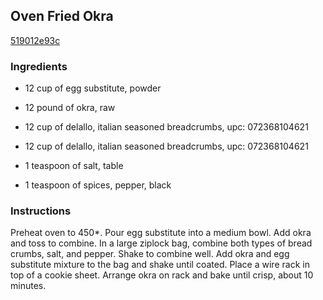 ## Oven Fried Okra

[519012e93c](http://www.food.com/recipe/oven-fried-okra-221691)

### Ingredients

 - 12 cup of egg substitute, powder

 - 12 pound of okra, raw

 - 12 cup of delallo, italian seasoned breadcrumbs, upc: 072368104621

 - 12 cup of delallo, italian seasoned breadcrumbs, upc: 072368104621

 - 1 teaspoon of salt, table

 - 1 teaspoon of spices, pepper, black

### Instructions

Preheat oven to 450*. Pour egg substitute into a medium bowl. Add okra and toss to combine. In a large ziplock bag, combine both types of bread crumbs, salt, and pepper. Shake to combine well. Add okra and egg substitute mixture to the bag and shake until coated. Place a wire rack in top of a cookie sheet. Arrange okra on rack and bake until crisp, about 10 minutes.